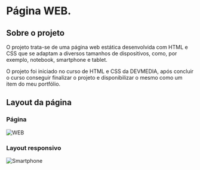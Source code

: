 # Página WEB.

## Sobre o projeto
O projeto trata-se de uma página web estática desenvolvida com HTML e CSS que se adaptam a diversos tamanhos de dispositivos, como, por exemplo, notebook, smartphone e tablet.  

O projeto foi iniciado no curso de HTML e CSS da DEVMEDIA, após concluir o curso conseguir finalizar o projeto e disponibilizar o mesmo como um item do meu portfólio. 

## Layout da página
### Página 
![WEB](https://github.com/Teddy-ar/Pagina-Web-com-Links/blob/master/assets/Animacao1.gif) 
### Layout responsivo
![Smartphone](https://github.com/Teddy-ar/Pagina-Web-com-Links/blob/master/assets/Animacao2.gif)

